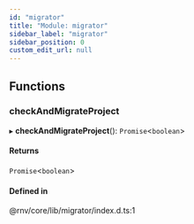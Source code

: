 ```yaml
---
id: "migrator"
title: "Module: migrator"
sidebar_label: "migrator"
sidebar_position: 0
custom_edit_url: null
---
```


## Functions

### checkAndMigrateProject

▸ **checkAndMigrateProject**(): `Promise`\<`boolean`\>

#### Returns

`Promise`\<`boolean`\>

#### Defined in

@rnv/core/lib/migrator/index.d.ts:1
